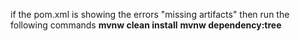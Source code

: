 if the pom.xml is showing the errors "missing artifacts" then run the following commands
    **mvnw clean install**
    **mvnw dependency:tree**